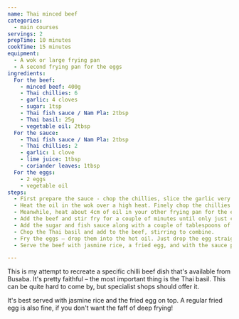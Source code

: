 ```yaml
---
name: Thai minced beef
categories:
  - main courses
servings: 2
prepTime: 10 minutes
cookTime: 15 minutes
equipment:
  - A wok or large frying pan
  - A second frying pan for the eggs
ingredients:
  For the beef:
    - minced beef: 400g
    - Thai chillies: 6
    - garlic: 4 cloves
    - sugar: 1tsp
    - Thai fish sauce / Nam Pla: 2tbsp
    - Thai basil: 25g
    - vegetable oil: 2tbsp
  For the sauce:
    - Thai fish sauce / Nam Pla: 2tbsp
    - Thai chillies: 2
    - garlic: 1 clove
    - lime juice: 1tbsp
    - coriander leaves: 1tbsp
  For the eggs:
    - 2 eggs
    - vegetable oil
steps:
  - First prepare the sauce - chop the chillies, slice the garlic very finely, then combine with the fish sauce, lime juice, and coriander. Mix and set aside.
  - Heat the oil in the wok over a high heat. Finely chop the chillies for the beef, along with the garlic and a pinch of salt. Add to the hot pan and toss for a couple of minutes without letting it burn.
  - Meanwhile, heat about 4cm of oil in your other frying pan for the eggs.
  - Add the beef and stir fry for a couple of minutes until only just cooked. You don't want to overdo it.
  - Add the sugar and fish sauce along with a couple of tablespoons of water. Turn the heat down and cook for a couple of minutes.
  - Chop the Thai basil and add to the beef, stirring to combine.
  - Fry the eggs – drop them into the hot oil. Just drop the egg straight in and fry until the white is crispy and the yolk is still runny. It should take less than 60 seconds.
  - Serve the beef with jasmine rice, a fried egg, and with the sauce poured over.

---
```


This is my attempt to recreate a specific chilli beef dish that's available from Busaba. It's pretty faithful – the most important thing is the Thai basil. This can be quite hard to come by, but specialist shops should offer it.

It's best served with jasmine rice and the fried egg on top. A regular fried egg is also fine, if you don't want the faff of deep frying!
